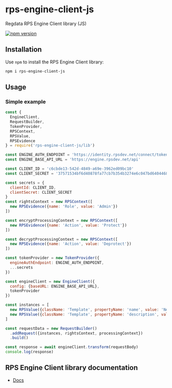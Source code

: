 # rps-engine-client-js

Regdata RPS Engine Client library (JS)

[![npm version](https://badge.fury.io/js/rps-engine-client-js.svg)](https://badge.fury.io/js/rps-engine-client-js)

## Installation

Use `npm` to install the RPS Engine Client library:

```sh
npm i rps-engine-client-js
```

## Usage

### Simple example

```js
const {
  EngineClient,
  RequestBuilder,
  TokenProvider,
  RPSContext,
  RPSValue,
  RPSEvidence
} = require('rps-engine-client-js/lib')

const ENGINE_AUTH_ENDPOINT = 'https://identity.rpsdev.net/connect/token'
const ENGINE_BASE_API_URL = 'https://engine.rpsdev.net/api'

const CLIENT_ID = 'c6cbde13-542d-4849-a69e-3962ed09bc10'
const CLIENT_SECRET = '37571534bf6d40878fa77cb7b354b3274e6c047bd6404468b0fa2345cb7ebe61'

const secrets = {
  clientId: CLIENT_ID,
  clientSecret: CLIENT_SECRET
}
const rightsContext = new RPSContext([
  new RPSEvidence({name: 'Role', value: 'Admin'})
])

const encryptProcessingContext = new RPSContext([
  new RPSEvidence({name: 'Action', value: 'Protect'})
])

const decryptProcessingContext = new RPSContext([
  new RPSEvidence({name: 'Action', value: 'Deprotect'})
])

const tokenProvider = new TokenProvider({
  engineAuthEndpoint: ENGINE_AUTH_ENDPOINT,
  ...secrets
})

const engineClient = new EngineClient({
  config: {baseURL: ENGINE_BASE_API_URL},
  tokenProvider
})

const instances = [
  new RPSValue({className: 'Template', propertyName: 'name', value: 'New Template'}),
  new RPSValue({className: 'Template', propertyName: 'description', value: 'Example'})
]

const requestData = new RequestBuilder()
  .addRequest({instances, rightsContext, processingContext})
  .build()

const response = await engineClient.transform(requestBody)
console.log(response)
```

## RPS Engine Client library documentation

- [Docs](https://community.rpsdev.net/)
